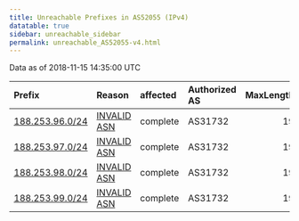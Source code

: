 ```yaml
---
title: Unreachable Prefixes in AS52055 (IPv4)
datatable: true
sidebar: unreachable_sidebar
permalink: unreachable_AS52055-v4.html
---
```


Data as of 2018-11-15 14:35:00 UTC


<div class="datatable-begin"></div>

| Prefix                                                   | Reason                                                                                                 | affected   | Authorized AS   |   MaxLength | Anchor                                         |   unreachable /24s |
|:---------------------------------------------------------|:-------------------------------------------------------------------------------------------------------|:-----------|:----------------|------------:|:-----------------------------------------------|-------------------:|
| [188.253.96.0/24](https://stat.ripe.net/188.253.96.0/24) | [INVALID ASN](https://rpki-validator.ripe.net/announcement-preview?asn=AS52055&prefix=188.253.96.0/24) | complete   | AS31732         |          19 | [RIPE](unreachable_RIPE_NCC_RPKI_Root-v4.html) |                  1 |
| [188.253.97.0/24](https://stat.ripe.net/188.253.97.0/24) | [INVALID ASN](https://rpki-validator.ripe.net/announcement-preview?asn=AS52055&prefix=188.253.97.0/24) | complete   | AS31732         |          19 | [RIPE](unreachable_RIPE_NCC_RPKI_Root-v4.html) |                  1 |
| [188.253.98.0/24](https://stat.ripe.net/188.253.98.0/24) | [INVALID ASN](https://rpki-validator.ripe.net/announcement-preview?asn=AS52055&prefix=188.253.98.0/24) | complete   | AS31732         |          19 | [RIPE](unreachable_RIPE_NCC_RPKI_Root-v4.html) |                  1 |
| [188.253.99.0/24](https://stat.ripe.net/188.253.99.0/24) | [INVALID ASN](https://rpki-validator.ripe.net/announcement-preview?asn=AS52055&prefix=188.253.99.0/24) | complete   | AS31732         |          19 | [RIPE](unreachable_RIPE_NCC_RPKI_Root-v4.html) |                  1 |

<div class="datatable-end"></div>